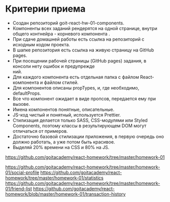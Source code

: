 <h1>Критерии приема</h1>
<ul>
<li>Создан репозиторий goit-react-hw-01-components. </li>
<li>Компоненты всех заданий рендерятся на одной странице, внутри общего контнейра - корневого компонента <App>. </li>
<li>При сдаче домашней работы есть ссылка на репозиторий с исходным кодом проекта. </li>
<li> В шапке репозитория есть ссылка на живую страницу на GitHub pages.</li>
<li>При посещении рабочей страницы (GitHub pages) задания, в консоли нету ошибок и предупрежде </li>ний.
<li>Для каждого компонента есть отдельная папка с файлом React-компонента и файлом стилей. </li>
<li>Для компонентов описаны propTypes, и, где необходимо, defaultProps. </li>
<li> Все что компонент ожидает в виде пропсов, передается ему при вызове.</li>
<li> Имена компонентов понятные, описательные.</li>
<li> JS-код чистый и понятный, используется Prettier.</li>
<li> Стилизация делается только SASS, CSS-модулями или Styled Components, поэтому классы в результирующем DOM могут отличаться от примеров.</li>
<li> Достаточно базовой стилизации приложения, в первую очередь оно должно работать, а уже потом быть красивое.</li>
<li>Выделяй 20% времени на CSS и 80% на JS.</li>
</ul>

https://github.com/goitacademy/react-homework/tree/master/homework-01

https://github.com/goitacademy/react-homework/tree/master/homework-01/social-profile
https://github.com/goitacademy/react-homework/tree/master/homework-01/statistics
https://github.com/goitacademy/react-homework/tree/master/homework-01/friend-list
https://github.com/goitacademy/react-homework/blob/master/homework-01/transaction-history
